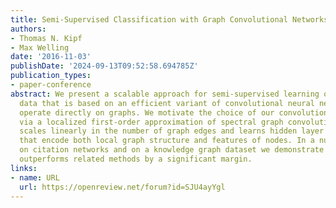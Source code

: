 ```yaml
---
title: Semi-Supervised Classification with Graph Convolutional Networks
authors:
- Thomas N. Kipf
- Max Welling
date: '2016-11-03'
publishDate: '2024-09-13T09:52:58.694785Z'
publication_types:
- paper-conference
abstract: We present a scalable approach for semi-supervised learning on graph-structured
  data that is based on an efficient variant of convolutional neural networks which
  operate directly on graphs. We motivate the choice of our convolutional architecture
  via a localized first-order approximation of spectral graph convolutions. Our model
  scales linearly in the number of graph edges and learns hidden layer representations
  that encode both local graph structure and features of nodes. In a number of experiments
  on citation networks and on a knowledge graph dataset we demonstrate that our approach
  outperforms related methods by a significant margin.
links:
- name: URL
  url: https://openreview.net/forum?id=SJU4ayYgl
---
```


